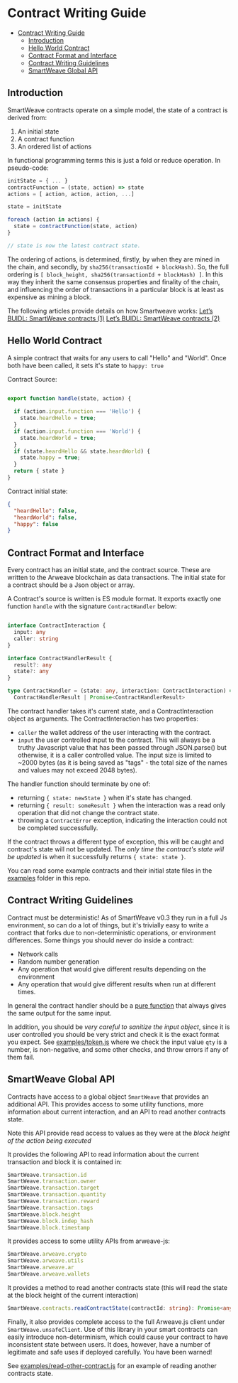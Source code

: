 # Contract Writing Guide

- [Contract Writing Guide](#contract-writing-guide)
  - [Introduction](#introduction)
  - [Hello World Contract](#hello-world-contract)
  - [Contract Format and Interface](#contract-format-and-interface)
  - [Contract Writing Guidelines](#contract-writing-guidelines)
  - [SmartWeave Global API](#smartweave-global-api)

## Introduction

SmartWeave contracts operate on a simple model, the state of a contract is derived from:

1. An initial state
2. A contract function
3. An ordered list of actions

In functional programming terms this is just a fold or reduce operation. In pseudo-code:

```javascript
initState = { ... }
contractFunction = (state, action) => state
actions = [ action, action, action, ...]

state = initState

foreach (action in actions) {
  state = contractFunction(state, action)
}

// state is now the latest contract state.
```

The ordering of actions, is determined, firstly, by when they are mined in the chain, and secondly, by `sha256(transactionId + blockHash)`. So, the full ordering is `[ block_height, sha256(transactionId + blockHash) ]`. In this way they inherit the same consensus properties and finality of the chain, and influencing the order of transactions in a particular block is at least as expensive as mining a block.

The following articles provide details on how Smartweave works: [Let’s BUIDL: SmartWeave contracts (1)](https://cedriking.medium.com/lets-buidl-smartweave-contracts-6353d22c4561) [Let’s BUIDL: SmartWeave contracts (2)](https://cedriking.medium.com/lets-buidl-smartweave-contracts-2-16c904a8692d)

## Hello World Contract

A simple contract that waits for any users to call "Hello" and "World". Once both have been called, it sets it's state to `happy: true`

Contract Source:

```javascript

export function handle(state, action) {
  
  if (action.input.function === 'Hello') {
    state.heardHello = true;
  }
  if (action.input.function === 'World') {
    state.heardWorld = true;
  }
  if (state.heardHello && state.heardWorld) {
    state.happy = true;
  }
  return { state }
}
```

Contract initial state:

```json
{
  "heardHello": false,
  "heardWorld": false,
  "happy": false
}
```

## Contract Format and Interface

Every contract has an initial state, and the contract source. These are written to the Arweave blockchain as data transactions. The initial state for a contract should be a Json object or array.

A Contract's source is written is ES module format. It exports exactly one function `handle` with the signature `ContractHandler` below:

```typescript

interface ContractInteraction {
  input: any
  caller: string
}

interface ContractHandlerResult {
  result?: any
  state?: any
}

type ContractHandler = (state: any, interaction: ContractInteraction) =>
  ContractHandlerResult | Promise<ContractHandlerResult>

```

The contract handler takes it's current state, and a ContractInteraction object as arguments. The ContractInteraction has two properties:

- `caller` the wallet address of the user interacting with the contract.
- `input` the user controlled input to the contract. This will always be a truthy Javascript value that has been passed through JSON.parse() but otherwise, it is a caller controlled value.
The input size is limited to ~2000 bytes (as it is being saved as "tags" - the total size of the names and values may not exceed 2048 bytes).

The handler function should terminate by one of:

- returning `{ state: newState }` when it's state has changed.
- returning `{ result: someResult }` when the interaction was a read only operation that did not change the contract state.
- throwing a `ContractError` exception, indicating the interaction could not be completed successfully.

If the contract throws a different type of exception, this will be caught and contract's state will not be updated. The *only time the contract's state will be updated* is when it successfully returns `{ state: state }`.

You can read some example contracts and their initial state files in the [examples](examples/) folder in this repo.

## Contract Writing Guidelines

Contract must be deterministic! As of SmartWeave v0.3 they run in a full Js environment, so can do a lot of things, but it's trivially easy to write a contract that forks due to non-deterministic operations, or environment differences. Some things you should never do inside a contract:

- Network calls
- Random number generation
- Any operation that would give different results depending on the environment
- Any operation that would give different results when run at different times.

In general the contract handler should be a [pure function](https://en.wikipedia.org/wiki/Pure_function) that always gives the same output for the same input.

In addition, you should be *very careful to sanitize the input object*, since it is user controlled you should be very strict and check it is the exact format you expect. See [examples/token.js](examples/token.js) where we check the input value `qty` is a number, is non-negative, and some other checks, and throw errors if any of them fail.

## SmartWeave Global API

Contracts have access to a global object `SmartWeave` that provides an additional API. This provides access to some utility functions, more information about current interaction, and an API to read another contracts state.

Note this API provide read access to values as they were at the *block height of the action being executed* 

It provides the following API to read information about the current transaction and block it is contained in:

```javascript
SmartWeave.transaction.id  
SmartWeave.transaction.owner
SmartWeave.transaction.target
SmartWeave.transaction.quantity
SmartWeave.transaction.reward
SmartWeave.transaction.tags
SmartWeave.block.height
SmartWeave.block.indep_hash
SmartWeave.block.timestamp
```

It provides access to some utility APIs from arweave-js:

```javascript
SmartWeave.arweave.crypto
SmartWeave.arweave.utils
SmartWeave.arweave.ar
SmartWeave.arweave.wallets
```

It provides a method to read another contracts state (this will read the state at the block height of the current interaction)

```typescript
SmartWeave.contracts.readContractState(contractId: string): Promise<any>
```

Finally, it also provides complete access to the full Arweave.js client under `SmartWeave.unsafeClient`. Use of this library in your smart contracts can easily introduce non-determinism, which could cause your contract to have inconsistent state between users. It does, however, have a number of legitimate and safe uses if deployed carefully. You have been warned!

See [examples/read-other-contract.js](examples/read-other-contract.js) for an example of reading another contracts state.
